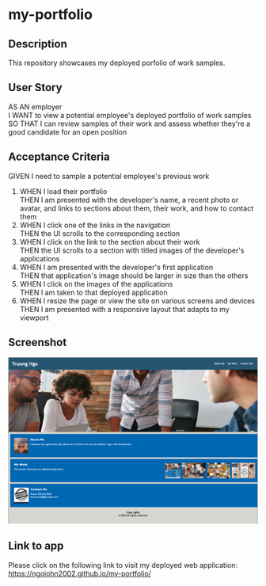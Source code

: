 # my-portfolio

## Description
This repository showcases my deployed porfolio of work samples.

## User Story
AS AN employer  
I WANT to view a potential employee's deployed portfolio of work samples  
SO THAT I can review samples of their work and assess whether they're a good candidate for an open position  

## Acceptance Criteria
GIVEN I need to sample a potential employee's previous work  
1. WHEN I load their portfolio  
THEN I am presented with the developer's name, a recent photo or avatar, and links to sections about them, their work, and how to contact them  
2. WHEN I click one of the links in the navigation  
THEN the UI scrolls to the corresponding section  
3. WHEN I click on the link to the section about their work  
THEN the UI scrolls to a section with titled images of the developer's applications  
4. WHEN I am presented with the developer's first application  
THEN that application's image should be larger in size than the others  
5. WHEN I click on the images of the applications  
THEN I am taken to that deployed application  
6. WHEN I resize the page or view the site on various screens and devices  
THEN I am presented with a responsive layout that adapts to my viewport  

## Screenshot
![image](assets/images/my-portfolio-pic.jpg)

## Link to app
Please click on the following link to visit my deployed web application:  
https://ngojohn2002.github.io/my-portfolio/
